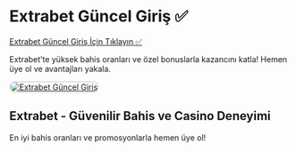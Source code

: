 <h1>Extrabet Güncel Giriş ✅</h1>

<a href="http://www.redly.vip/3A5tsFl">Extrabet Güncel Giriş İçin Tıklayın ✅</a> 

<p>Extrabet’te yüksek bahis oranları ve özel bonuslarla kazancını katla! Hemen üye ol ve avantajları yakala.</p>

<a href="http://www.redly.vip/3A5tsFl" title="Extrabet Güncel Adres">
  <img src="https://i.ibb.co/MkY55wf/photo-2025-01-15-16-52-46.jpg" alt="Extrabet Güncel Giriş" style="max-width: 100%; border: 2px solid #ddd; border-radius: 10px;">
</a>

<h2>Extrabet - Güvenilir Bahis ve Casino Deneyimi</h2>

<p>En iyi bahis oranları ve promosyonlarla hemen üye ol!</p>
